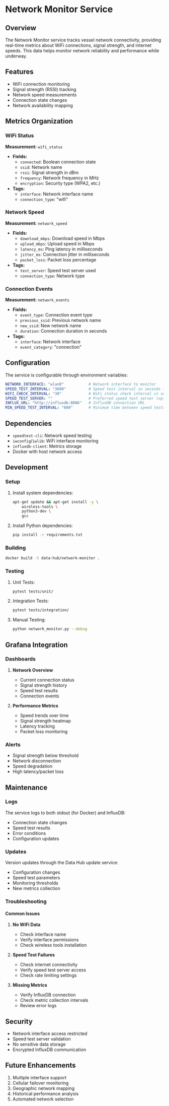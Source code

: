 # Network Monitor Service

## Overview
The Network Monitor service tracks vessel network connectivity, providing real-time metrics about WiFi connections, signal strength, and internet speeds. This data helps monitor network reliability and performance while underway.

## Features
- WiFi connection monitoring
- Signal strength (RSSI) tracking
- Network speed measurements
- Connection state changes
- Network availability mapping

## Metrics Organization

### WiFi Status
**Measurement:** `wifi_status`
- **Fields:**
  - `connected`: Boolean connection state
  - `ssid`: Network name
  - `rssi`: Signal strength in dBm
  - `frequency`: Network frequency in MHz
  - `encryption`: Security type (WPA2, etc.)
- **Tags:**
  - `interface`: Network interface name
  - `connection_type`: "wifi"

### Network Speed
**Measurement:** `network_speed`
- **Fields:**
  - `download_mbps`: Download speed in Mbps
  - `upload_mbps`: Upload speed in Mbps
  - `latency_ms`: Ping latency in milliseconds
  - `jitter_ms`: Connection jitter in milliseconds
  - `packet_loss`: Packet loss percentage
- **Tags:**
  - `test_server`: Speed test server used
  - `connection_type`: Network type

### Connection Events
**Measurement:** `network_events`
- **Fields:**
  - `event_type`: Connection event type
  - `previous_ssid`: Previous network name
  - `new_ssid`: New network name
  - `duration`: Connection duration in seconds
- **Tags:**
  - `interface`: Network interface
  - `event_category`: "connection"

## Configuration
The service is configurable through environment variables:
```yaml
NETWORK_INTERFACE: "wlan0"           # Network interface to monitor
SPEED_TEST_INTERVAL: "3600"          # Speed test interval in seconds (default: 1 hour)
WIFI_CHECK_INTERVAL: "30"            # WiFi status check interval in seconds
SPEED_TEST_SERVER: ""                # Preferred speed test server (optional)
INFLUX_URL: "http://influxdb:8086"   # InfluxDB connection URL
MIN_SPEED_TEST_INTERVAL: "600"       # Minimum time between speed tests (10 minutes)
```

## Dependencies
- `speedtest-cli`: Network speed testing
- `iwconfig`/`iwlib`: WiFi interface monitoring
- `influxdb-client`: Metrics storage
- Docker with host network access

## Development

### Setup
1. Install system dependencies:
   ```bash
   apt-get update && apt-get install -y \
       wireless-tools \
       python3-dev \
       gcc
   ```

2. Install Python dependencies:
   ```bash
   pip install -r requirements.txt
   ```

### Building
```bash
docker build -t data-hub/network-monitor .
```

### Testing
1. Unit Tests:
   ```bash
   pytest tests/unit/
   ```

2. Integration Tests:
   ```bash
   pytest tests/integration/
   ```

3. Manual Testing:
   ```bash
   python network_monitor.py --debug
   ```

## Grafana Integration

### Dashboards
1. **Network Overview**
   - Current connection status
   - Signal strength history
   - Speed test results
   - Connection events

2. **Performance Metrics**
   - Speed trends over time
   - Signal strength heatmap
   - Latency tracking
   - Packet loss monitoring

### Alerts
- Signal strength below threshold
- Network disconnection
- Speed degradation
- High latency/packet loss

## Maintenance

### Logs
The service logs to both stdout (for Docker) and InfluxDB:
- Connection state changes
- Speed test results
- Error conditions
- Configuration updates

### Updates
Version updates through the Data Hub update service:
- Configuration changes
- Speed test parameters
- Monitoring thresholds
- New metrics collection

### Troubleshooting

#### Common Issues
1. **No WiFi Data**
   - Check interface name
   - Verify interface permissions
   - Check wireless tools installation

2. **Speed Test Failures**
   - Check internet connectivity
   - Verify speed test server access
   - Check rate limiting settings

3. **Missing Metrics**
   - Verify InfluxDB connection
   - Check metric collection intervals
   - Review error logs

## Security
- Network interface access restricted
- Speed test server validation
- No sensitive data storage
- Encrypted InfluxDB communication

## Future Enhancements
1. Multiple interface support
2. Cellular failover monitoring
3. Geographic network mapping
4. Historical performance analysis
5. Automated network selection
